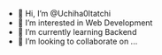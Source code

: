 - 👋 Hi, I’m @Uchiha0Itatchi
- 👀 I’m interested in Web Development
- 🌱 I’m currently learning Backend
- 💞️ I’m looking to collaborate on ...

<!---
Uchiha0Itatchi/Uchiha0Itatchi is a ✨ special ✨ repository because its `README.md` (this file) appears on your GitHub profile.
You can click the Preview link to take a look at your changes.
--->
